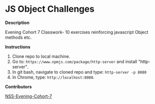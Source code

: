 # JS Object Challenges

**Description**

Evening Cohort 7 Classwork- 10 exercises reinforcing javascript Object methods etc.

**Instructions**

1. Clone repo to local machine.
1. Go to: `https://www.npmjs.com/package/http-server` and install "http-server".  
1. In git bash, navigate to cloned repo  and type: `http-server -p 8080`  
1. In Chrome, type: `http://localhost:8080`.  


**Contributors**

[NSS-Evening-Cohort-7](https://github.com/nss-evening-cohort-7)
